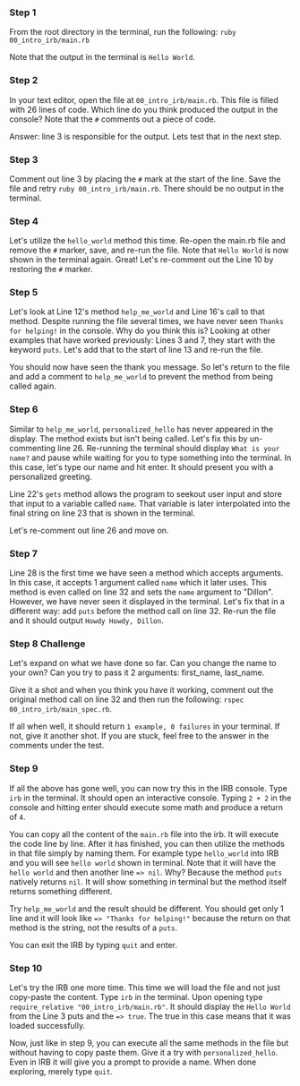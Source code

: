 ### Step 1
From the root directory in the terminal, run the following:
`ruby 00_intro_irb/main.rb`

Note that the output in the terminal is `Hello World`.

### Step 2
In your text editor, open the file at `00_intro_irb/main.rb`. This file is filled with 26 lines of code. Which line do you think produced the output in the console? Note that the `#` comments out a piece of code.

Answer: line 3 is responsible for the output. Lets test that in the next step.

### Step 3
Comment out line 3 by placing the `#` mark at the start of the line. Save the file and retry `ruby 00_intro_irb/main.rb`. There should be no output in the terminal.

### Step 4
Let's utilize the `hello_world` method this time. Re-open the main.rb file and remove the `#` marker, save, and re-run the file. Note that `Hello World` is now shown in the terminal again. Great! Let's re-comment out the Line 10 by restoring the `#` marker.

### Step 5
Let's look at Line 12's method `help_me_world` and Line 16's call to that method. Despite running the file several times, we have never seen `Thanks for helping!` in the console. Why do you think this is? Looking at other examples that have worked previously: Lines 3 and 7, they start with the keyword `puts`. Let's add that to the start of line 13 and re-run the file.

You should now have seen the thank you message. So let's return to the file and add a comment to `help_me_world` to prevent the method from being called again.

### Step 6
Similar to `help_me_world`, `personalized_hello` has never appeared in the display. The method exists but isn't being called. Let's fix this by un-commenting line 26. Re-running the terminal should display `What is your name?` and pause while waiting for you to type something into the terminal. In this case, let's type our name and hit enter. It should present you with a personalized greeting.

Line 22's `gets` method allows the program to seekout user input and store that input to a variable called `name`. That variable is later interpolated into the final string on line 23 that is shown in the terminal.

Let's re-comment out line 26 and move on.

### Step 7
Line 28 is the first time we have seen a method which accepts arguments. In this case, it accepts 1 argument called `name` which it later uses. This method is even called on line 32 and sets the `name` argument to "Dillon". However, we have never seen it displayed in the terminal. Let's fix that in a different way: add `puts` before the method call on line 32. Re-run the file and it should output `Howdy Howdy, Dillon`.

### Step 8 Challenge
Let's expand on what we have done so far. Can you change the name to your own? Can you try to pass it 2 arguments: first_name, last_name.

Give it a shot and when you think you have it working, comment out the original method call on line 32 and then run the following: `rspec 00_intro_irb/main_spec.rb`.

If all when well, it should return `1 example, 0 failures` in your terminal. If not, give it another shot. If you are stuck, feel free to the answer in the comments under the test.

### Step 9
If all the above has gone well, you can now try this in the IRB console. Type `irb` in the terminal. It should open an interactive console. Typing `2 + 2` in the console and hitting enter should execute some math and produce a return of `4`.

You can copy all the content of the `main.rb` file into the irb. It will execute the code line by line. After it has finished, you can then utilize the methods in that file simply by naming them. For example type `hello_world` into IRB and you will see `hello world` shown in terminal. Note that it will have the `hello world` and then another line `=> nil`. Why? Because the method `puts` natively returns `nil`. It will show something in terminal but the method itself returns something different.

Try `help_me_world` and the result should be different. You should get only 1 line and it will look like `=> "Thanks for helping!"` because the return on that method is the string, not the results of a `puts`.

You can exit the IRB by typing `quit` and enter.

### Step 10
Let's try the IRB one more time. This time we will load the file and not just copy-paste the content. Type `irb` in the terminal. Upon opening type `require_relative "00_intro_irb/main.rb"`. It should display the `Hello World` from the Line 3 puts and the `=> true`. The true in this case means that it was loaded successfully.

Now, just like in step 9, you can execute all the same methods in the file but without having to copy paste them. Give it a try with `personalized_hello`. Even in IRB it will give you a prompt to provide a name. When done exploring, merely type `quit`.
